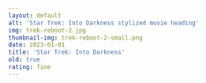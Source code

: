 ```yaml
---
layout: default
alt: 'Star Trek: Into Darkness stylized movie heading'
img: trek-reboot-2.jpg
thumbnail-img: trek-reboot-2-small.png
date: 2023-01-01
title: 'Star Trek: Into Darkness'
old: true
rating: fine
---
```

